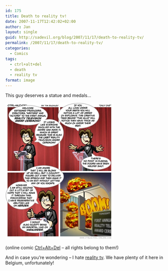 ```yaml
---
id: 175
title: Death to reality tv!
date: 2007-11-17T12:42:02+02:00
author: Jan
layout: single
guid: http://sadevil.org/blog/2007/11/17/death-to-reality-tv/
permalink: /2007/11/17/death-to-reality-tv/
categories:
  - Comics
tags:
  - ctrl+alt+del
  - death
  - reality tv
format: image
---
```

This guy deserves a statue and medals&#8230;

<a href="http://www.ctrlaltdel-online.com/comic.php?d=20071117" target="_blank"><img src="/assets/images/2007/09/20071117_G-sm.jpg" alt="Only One" /></a>

(online comic <a href="http://www.ctrlaltdel-online.com" target="_blank">Ctrl+Alt+Del</a> &#8211; all rights belong to them!)

And in case you&#8217;re wondering &#8211; I hate <a href="http://en.wikipedia.org/wiki/Reality_television" target="_blank">reality tv</a>. We have plenty of it here in Belgium, unfortunately!
